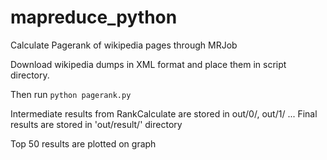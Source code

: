 mapreduce_python
================
Calculate Pagerank of wikipedia pages through MRJob

Download wikipedia dumps in XML format and place them in script directory.

Then run `python pagerank.py`

Intermediate results from RankCalculate are stored in out/0/, out/1/ ...
Final results are stored in 'out/result/' directory

Top 50 results are plotted on graph
